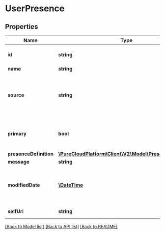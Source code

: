 # UserPresence

## Properties
Name | Type | Description | Notes
------------ | ------------- | ------------- | -------------
**id** | **string** | The globally unique identifier for the object. | [optional] 
**name** | **string** |  | [optional] 
**source** | **string** | Represents the source where the Presence was set. Some examples are: PURECLOUD, LYNC, OUTLOOK, etc. | [optional] 
**primary** | **bool** | A boolean used to tell whether or not to set this presence source as the primary on a PATCH | [optional] 
**presenceDefinition** | [**\PureCloudPlatform\Client\V2\Model\PresenceDefinition**](PresenceDefinition.md) |  | [optional] 
**message** | **string** |  | [optional] 
**modifiedDate** | [**\DateTime**](\DateTime.md) | Date time is represented as an ISO-8601 string. For example: yyyy-MM-ddTHH:mm:ss.SSSZ | [optional] 
**selfUri** | **string** | The URI for this object | [optional] 

[[Back to Model list]](../README.md#documentation-for-models) [[Back to API list]](../README.md#documentation-for-api-endpoints) [[Back to README]](../README.md)


